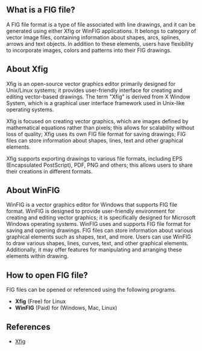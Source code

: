 ## What is a FIG file?

A FIG file format is a type of file associated with line drawings, and it can be generated using either Xfig or WinFIG applications. It belongs to category of vector image files, containing information about shapes, arcs, splines, arrows and text objects. In addition to these elements, users have flexibility to incorporate images, colors and patterns into their FIG drawings.

## About Xfig

Xfig is an open-source vector graphics editor primarily designed for Unix/Linux systems; it provides user-friendly interface for creating and editing vector-based drawings. The term "Xfig" is derived from X Window System, which is a graphical user interface framework used in Unix-like operating systems.

Xfig is focused on creating vector graphics, which are images defined by mathematical equations rather than pixels; this allows for scalability without loss of quality; Xfig uses its own FIG file format for saving drawings; FIG files can store information about shapes, lines, text and other graphical elements.

Xfig supports exporting drawings to various file formats, including EPS (Encapsulated PostScript), PDF, PNG and others; this allows users to share their creations in different formats.

## About WinFIG

WinFIG is a vector graphics editor for Windows that supports FIG file format. WinFIG is designed to provide user-friendly environment for creating and editing vector graphics; it is specifically designed for Microsoft Windows operating systems. WinFIG uses and supports FIG file format for saving and opening drawings. FIG files can store information about various graphical elements such as shapes, text, and more. Users can use WinFIG to draw various shapes, lines, curves, text, and other graphical elements. Additionally, it may offer features for manipulating and arranging these elements within drawing.

## How to open FIG file?

FIG files can be opened or referenced using the following programs.

- **Xfig** (Free) for Linux
- **WinFIG** (Paid) for (Windows, Mac, Linux)

## References
* [Xfig](https://en.wikipedia.org/wiki/Xfig)
